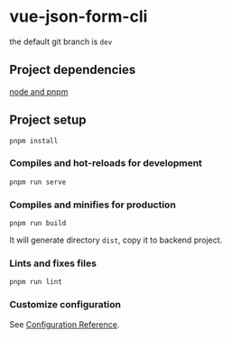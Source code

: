 # vue-json-form-cli

the default git branch is `dev`

## Project dependencies

[node and pnpm](https://pnpm.io/installation)

## Project setup

```
pnpm install
```

### Compiles and hot-reloads for development

```
pnpm run serve
```

### Compiles and minifies for production

```
pnpm run build
```

It will generate directory `dist`, copy it to backend project.

### Lints and fixes files

```
pnpm run lint
```

### Customize configuration

See [Configuration Reference](https://cli.vuejs.org/config/).
